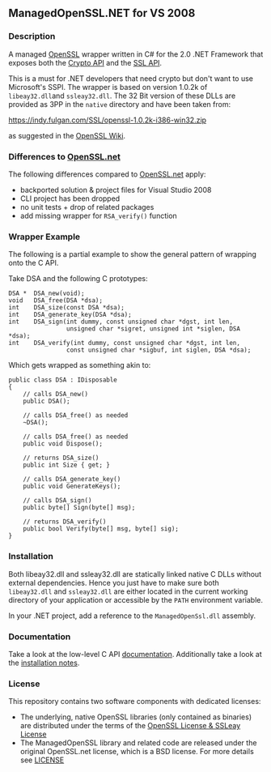## ManagedOpenSSL.NET for VS 2008

### Description
A managed [OpenSSL](https://www.openssl.org/) wrapper written in C# for the 2.0 .NET Framework that exposes both the [Crypto API](https://www.openssl.org/docs/crypto/crypto.html) and the [SSL API](https://www.openssl.org/docs/ssl/ssl.html).

This is a must for .NET developers that need crypto but don't want to use Microsoft's SSPI. The wrapper is based on version 1.0.2k of `libeay32.dll`and `ssleay32.dll`. The 32 Bit version of these DLLs are provided as 3PP in the `native` directory and have been taken from:

https://indy.fulgan.com/SSL/openssl-1.0.2k-i386-win32.zip

as suggested in the [OpenSSL Wiki](https://wiki.openssl.org/index.php/Binaries).

### Differences to [OpenSSL.net](https://github.com/openssl-net/openssl-net)
The following differences compared to [OpenSSL.net](https://github.com/openssl-net/openssl-net) apply:
 * backported solution & project files for Visual Studio 2008
 * CLI project has been dropped
 * no unit tests + drop of related packages
 * add missing wrapper for `RSA_verify()` function

### Wrapper Example

The following is a partial example to show the general pattern of wrapping onto the C API.

Take DSA and the following C prototypes:

```
DSA *  DSA_new(void);
void   DSA_free(DSA *dsa);
int    DSA_size(const DSA *dsa);
int    DSA_generate_key(DSA *dsa);
int    DSA_sign(int dummy, const unsigned char *dgst, int len,
                unsigned char *sigret, unsigned int *siglen, DSA *dsa);
int    DSA_verify(int dummy, const unsigned char *dgst, int len,
                const unsigned char *sigbuf, int siglen, DSA *dsa);
```

Which gets wrapped as something akin to:

```
public class DSA : IDisposable
{
    // calls DSA_new()
    public DSA();

    // calls DSA_free() as needed
    ~DSA();

    // calls DSA_free() as needed
    public void Dispose();

    // returns DSA_size()
    public int Size { get; }

    // calls DSA_generate_key()
    public void GenerateKeys();

    // calls DSA_sign()
    public byte[] Sign(byte[] msg);

    // returns DSA_verify()
    public bool Verify(byte[] msg, byte[] sig);
}
```

### Installation

Both libeay32.dll and ssleay32.dll are statically linked native C DLLs without external dependencies. Hence you just have to make sure both `libeay32.dll` and `ssleay32.dll` are either located in the current working directory of your application or accessible by the `PATH` environment variable.

In your .NET project, add a reference to the `ManagedOpenSsl.dll` assembly.

### Documentation

Take a look at the low-level C API [documentation](https://www.openssl.org/docs). Additionally take a look at the [installation notes](INSTALL).

### License
This repository contains two software components with dedicated licenses:
 * The underlying, native OpenSSL libraries (only contained as binaries) are distributed under the terms of the [OpenSSL License & SSLeay License](https://www.openssl.org/source/license.html)
 * The ManagedOpenSSL library and related code are released under the original OpenSSL.net license, which is a BSD license. For more details see [LICENSE](LICENSE)
